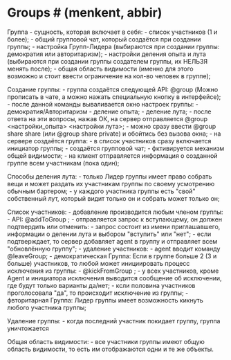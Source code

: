 ﻿
# Groups # (menkent, abbir)

Группа - cущность, которая включает в себя:
	- список участников (1 и более);
	- общий групповой чат, который создаётся при создании группы;
	- настройка Групп-Лидера (выбираются при создании группы: демократия или авторитаризм);
	- настройки деления опыта и лута (выбираются при создании группы создателем группы, их НЕЛЬЗЯ менять после);
	- общая область видимости (именно для этого возможно и стоит ввести ограничение на кол-во человек в группе);

Создание группы: 
	- группа создаётся следующей API: @group (Можно прописать в чате, а можно нажать специальную кнопку в интерфейсе);
	- после данной команды вываливается окно настроек группы: 
		- демократия/Авторитаризм
		- деление опыта;
		- деление лута;
	- после ответа на эти вопросы, нажав ОК, на сервер отправляется @group <настройки_опыта> <настройки лута>;
	- можно сразу ввести @group share share (или @group share private) и обойтись без вызова окна;
	- на сервере создаётся группа:
		- в список участников сразу включается инициатор группы;
		- создаётся групповой чат;
		- фктивируется механизм общей видимости;
	- на клиент отправляется информация о созданной группе всем участникам (пока один);

Способы деления лута:
	- только Лидер группы имеет право собрать вещи и может раздать их участникам группы по своему усмотрению обычным бартером;
	- у каждого участника группы есть "свой" собственный лут, который видит только он и собрать может только он;
	
Список участников: 
	- добавление производится любым членом группы: 
		- API: @addToGroup <agent>;
	- отправляется запрос к вступающему, он должен подтвердить или отменить:
		- запрос состоит из имени приглашавшего, информации о делении лута и выбором "вступить" или "нет";
		- если подтверждает, то сервер добавляет agent в группу и отправляет всем "обновлённую группу";
	- удаление участников:
		- agent вводит команду @leaveGroup;
		- демократическая Группа: Если в группе больше 2 (3 и больше) участников, то любой может инициировать процесс исключения из группы:
			- @kickFromGroup <Agent>; 
			- у всех участников, кроме Agent и инициатора исключения выводится сообщение об исключении, где будут только варианты да/нет;
			- ксли половина участников проголосовала "да", то происходит исключение из группы;
		- фвторитарная Группа: Лидер группы имеет возможность кикнуть любого участника группы;

Удаление группы: 
	- когда последний участник покидает группу, группа уничтожается
	
Общая область видимости:
	- все участники группы имеют общую область видимости, то есть им отображаются одни и те же объекты.
